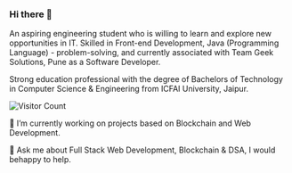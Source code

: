 ### Hi there 👋

An aspiring engineering student who is willing to learn and explore new opportunities in IT. Skilled in Front-end Development, Java (Programming Language) - problem-solving, and currently associated with Team Geek Solutions, Pune as a Software Developer.

Strong education professional with the degree of Bachelors of Technology in Computer Science & Engineering from ICFAI University, Jaipur.

![Visitor Count](https://profile-counter.glitch.me/{dhrvshrm}/count.svg)

🔭 I’m currently working on projects based on Blockchain and Web Development.

💬 Ask me about Full Stack Web Development, Blockchain & DSA, I would behappy to help.
